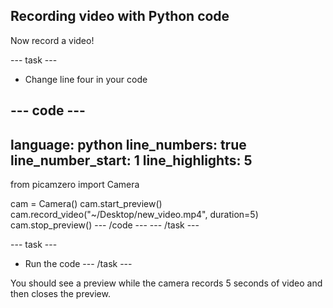 ## Recording video with Python code

Now record a video!

--- task ---
- Change line four in your code

--- code ---
---
language: python
line_numbers: true
line_number_start: 1
line_highlights: 5
---
from picamzero import Camera

cam = Camera()
cam.start_preview()
cam.record_video("~/Desktop/new_video.mp4", duration=5)
cam.stop_preview()
--- /code ---
--- /task ---

--- task ---
- Run the code
--- /task ---

You should see a preview while the camera records 5 seconds of video and then closes the preview.
